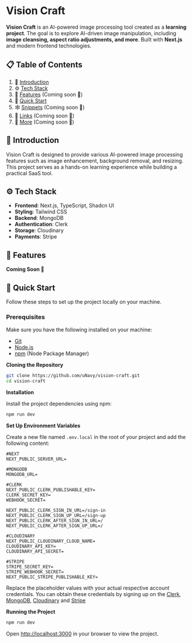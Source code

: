 # Vision Craft

**Vision Craft** is an AI-powered image processing tool created as a **learning project**. The goal is to explore AI-driven image manipulation, including **image cleansing, aspect ratio adjustments, and more**. Built with **Next.js** and modern frontend technologies.

## 📋 Table of Contents

1. 🤖 [Introduction](#introduction)
2. ⚙️ [Tech Stack](#tech-stack)
3. 🔋 [Features](#features) (Coming soon 🚧)
4. 🤸 [Quick Start](#quick-start)
5. 🕸️ [Snippets](#snippets) (Coming soon 🚧)
6. 🔗 [Links](#links) (Coming soon 🚧)
7. 🚀 [More](#more) (Coming soon 🚧)

## <a name="introduction">🤖 Introduction<a/>

Vision Craft is designed to provide various AI-powered image processing features such as image enhancement, background removal, and resizing. This project serves as a hands-on learning experience while building a practical SaaS tool.

## <a name="tech-stack">⚙️ Tech Stack<a/>

- **Frontend**: Next.js, TypeScript, Shadcn UI  
- **Styling**: Tailwind CSS  
- **Backend**: MongoDB  
- **Authentication**: Clerk  
- **Storage**: Cloudinary  
- **Payments**: Stripe


## <a name="features">🔋 Features</a>
**Coming Soon 🚧**

## <a name="quick-start">🤸 Quick Start</a>

Follow these steps to set up the project locally on your machine.

### Prerequisites

Make sure you have the following installed on your machine:

- [Git](https://git-scm.com/)
- [Node.js](https://nodejs.org/en)
- [npm](https://www.npmjs.com/) (Node Package Manager)

**Cloning the Repository**

```bash
git clone https://github.com/uNavy/vision-craft.git
cd vision-craft
```

**Installation**

Install the project dependencies using npm:

```bash
npm run dev
```

**Set Up Environment Variables**

Create a new file named `.env.local` in the root of your project and add the following content:

```env
#NEXT
NEXT_PUBLIC_SERVER_URL=

#MONGODB
MONGODB_URL=

#CLERK
NEXT_PUBLIC_CLERK_PUBLISHABLE_KEY=
CLERK_SECRET_KEY=
WEBHOOK_SECRET=

NEXT_PUBLIC_CLERK_SIGN_IN_URL=/sign-in
NEXT_PUBLIC_CLERK_SIGN_UP_URL=/sign-up
NEXT_PUBLIC_CLERK_AFTER_SIGN_IN_URL=/
NEXT_PUBLIC_CLERK_AFTER_SIGN_UP_URL=/

#CLOUDINARY
NEXT_PUBLIC_CLOUDINARY_CLOUD_NAME=
CLOUDINARY_API_KEY=
CLOUDINARY_API_SECRET=

#STRIPE
STRIPE_SECRET_KEY=
STRIPE_WEBHOOK_SECRET=
NEXT_PUBLIC_STRIPE_PUBLISHABLE_KEY=
```

Replace the placeholder values with your actual respective account credentials. You can obtain these credentials by signing up on the [Clerk](https://clerk.com/), [MongoDB](https://www.mongodb.com/), [Cloudinary](https://cloudinary.com/) and [Stripe](https://stripe.com)

**Running the Project**

```bash
npm run dev
```

Open [http://localhost:3000](http://localhost:3000) in your browser to view the project.

